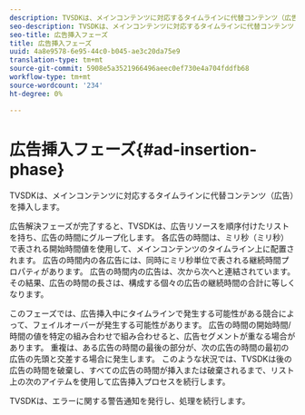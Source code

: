 ```yaml
---
description: TVSDKは、メインコンテンツに対応するタイムラインに代替コンテンツ（広告）を挿入します。
seo-description: TVSDKは、メインコンテンツに対応するタイムラインに代替コンテンツ（広告）を挿入します。
seo-title: 広告挿入フェーズ
title: 広告挿入フェーズ
uuid: 4a8e9578-6e95-44c0-b045-ae3c20da75e9
translation-type: tm+mt
source-git-commit: 5908e5a3521966496aeec0ef730e4a704fddfb68
workflow-type: tm+mt
source-wordcount: '234'
ht-degree: 0%

---
```



# 広告挿入フェーズ{#ad-insertion-phase}

TVSDKは、メインコンテンツに対応するタイムラインに代替コンテンツ（広告）を挿入します。

広告解決フェーズが完了すると、TVSDKは、広告リソースを順序付けたリストを持ち、広告の時間にグループ化します。 各広告の時間は、ミリ秒（ミリ秒）で表される開始時間値を使用して、メインコンテンツのタイムライン上に配置されます。 広告の時間内の各広告には、同時にミリ秒単位で表される継続時間プロパティがあります。 広告の時間内の広告は、次から次へと連結されています。 その結果、広告の時間の長さは、構成する個々の広告の継続時間の合計に等しくなります。

このフェーズでは、広告挿入中にタイムラインで発生する可能性がある競合によって、フェイルオーバーが発生する可能性があります。 広告の時間の開始時間/時間の値を特定の組み合わせで組み合わせると、広告セグメントが重なる場合があります。 重複は、ある広告の時間の最後の部分が、次の広告の時間の最初の広告の先頭と交差する場合に発生します。 このような状況では、TVSDKは後の広告の時間を破棄し、すべての広告の時間が挿入または破棄されるまで、リスト上の次のアイテムを使用して広告挿入プロセスを続行します。

TVSDKは、エラーに関する警告通知を発行し、処理を続行します。
